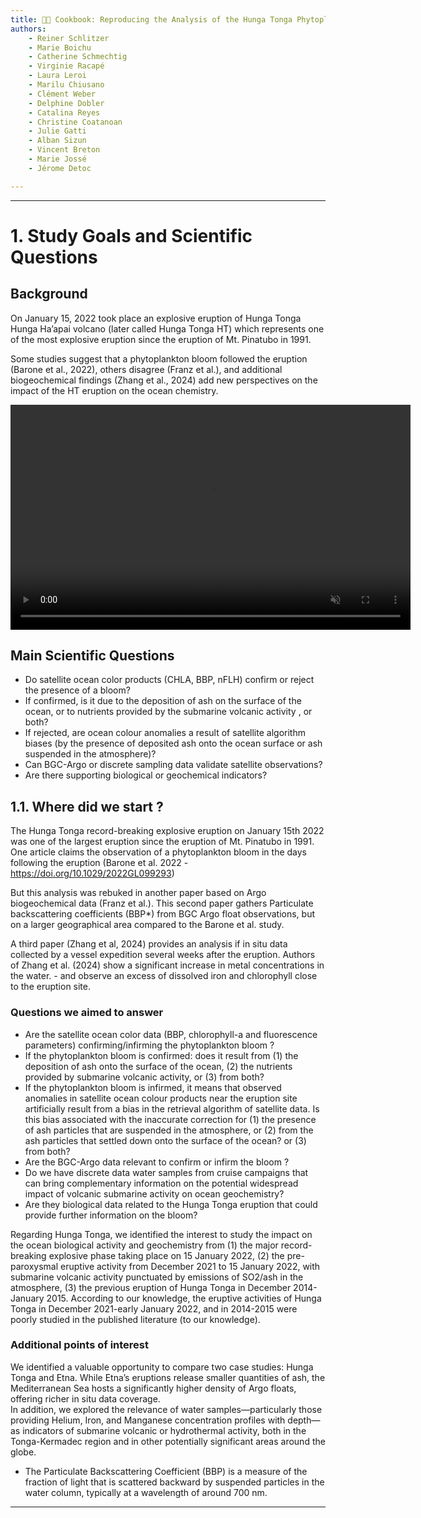 ```yaml
---
title: 🌋🌊 Cookbook: Reproducing the Analysis of the Hunga Tonga Phytoplankton Bloom (2021–2022)
authors: 
    - Reiner Schlitzer
    - Marie Boichu
    - Catherine Schmechtig
    - Virginie Racapé
    - Laura Leroi
    - Marilu Chiusano
    - Clément Weber
    - Delphine Dobler
    - Catalina Reyes
    - Christine Coatanoan
    - Julie Gatti
    - Alban Sizun
    - Vincent Breton
    - Marie Jossé
    - Jérome Detoc 

---
```



---
# 1. Study Goals and Scientific Questions

## Background
On January 15, 2022 took place an explosive eruption of Hunga Tonga Hunga Ha’apai volcano (later called Hunga Tonga HT) which represents one of the most explosive eruption since the eruption of Mt. Pinatubo in 1991.

Some studies suggest that a phytoplankton bloom followed the eruption (Barone et al., 2022), others disagree (Franz et al.), and additional biogeochemical findings (Zhang et al., 2024) add new perspectives on the impact of the HT eruption on the ocean chemistry.

<video width="640" height="360" autoplay loop muted>
  <source src="plume.mp4" type="video/mp4">
</video>

## Main Scientific Questions
- Do satellite ocean color products (CHLA, BBP, nFLH) confirm or reject the presence of a bloom?
- If confirmed, is it due to the deposition of ash on the surface of the ocean, or to nutrients provided by the submarine volcanic activity , or both?
- If rejected, are ocean colour anomalies a result of satellite algorithm biases (by the presence of deposited ash onto the ocean surface or ash suspended in the atmosphere)?
- Can BGC-Argo or discrete sampling data validate satellite observations?
- Are there supporting biological or geochemical indicators?

## 1.1. Where did we start ?

The Hunga Tonga record-breaking explosive eruption on January 15th 2022 was one of the largest eruption since the eruption of Mt. Pinatubo in 1991.  
One article claims the observation of a phytoplankton bloom in the days following the eruption (Barone et al. 2022 - https://doi.org/10.1029/2022GL099293) 

But this analysis was rebuked in another paper based on Argo biogeochemical data (Franz et al.). This second paper gathers Particulate backscattering coefficients (BBP*) from BGC Argo float observations, but on a larger geographical area compared to the Barone et al. study. 

A third paper (Zhang et al, 2024) provides an analysis if  in situ data collected by a vessel expedition several weeks after the eruption. Authors of Zhang et al. (2024) show a significant increase in metal concentrations in the water. -  and observe an excess of dissolved iron and chlorophyll close to the eruption site. 

### Questions we aimed to answer

- Are the satellite ocean color data (BBP, chlorophyll-a and fluorescence parameters)  confirming/infirming the phytoplankton bloom ?  
- If the phytoplankton bloom is confirmed: does it result from (1) the deposition of ash onto the surface of the ocean, (2) the nutrients provided by submarine volcanic activity, or (3) from both?  
- If the phytoplankton bloom is infirmed, it means that observed anomalies in satellite ocean colour products near the eruption site artificially result from a bias in the retrieval algorithm of satellite data. Is this bias associated with the inaccurate correction for (1) the presence of ash particles that are suspended in the atmosphere, or (2) from the ash particles that settled down onto the surface of the ocean? or (3) from both?  
- Are the BGC-Argo data relevant to confirm or infirm the  bloom ?  
- Do we have discrete data water samples from cruise campaigns that can bring complementary information on the potential widespread impact of volcanic submarine activity on ocean geochemistry?  
- Are they biological data related to the Hunga Tonga eruption that could provide further information on the bloom?  

Regarding Hunga Tonga, we identified the interest to study the impact on the ocean biological activity and geochemistry from (1) the major record-breaking explosive phase taking place on 15 January 2022, (2) the pre-paroxysmal eruptive activity from December 2021 to 15 January 2022, with submarine volcanic activity punctuated by emissions of SO2/ash in the atmosphere, (3) the previous eruption of Hunga Tonga in December 2014-January 2015. According to our knowledge, the eruptive activities of Hunga Tonga in December 2021-early January 2022, and in 2014-2015 were poorly studied in the published literature (to our knowledge).

### Additional points of interest

We identified a valuable opportunity to compare two case studies: Hunga Tonga and Etna. While Etna’s eruptions release smaller quantities of ash, the Mediterranean Sea hosts a significantly higher density of Argo floats, offering richer in situ data coverage.  
In addition, we explored the relevance of water samples—particularly those providing Helium, Iron, and Manganese concentration profiles with depth—as indicators of submarine volcanic or hydrothermal activity, both in the Tonga-Kermadec region and in other potentially significant areas around the globe.

* The Particulate Backscattering Coefficient (BBP) is a measure of the fraction of light that is scattered backward by suspended particles in the water column, typically at a wavelength of around 700 nm.
---